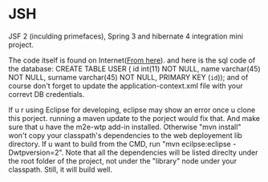JSH
===
JSF 2 (inculding primefaces), Spring 3 and hibernate 4 integration mini project.

The code itself is found on Internet(<a href="http://www.javacodegeeks.com/2012/04/jsf-2-primefaces-3-spring-3-hibernate-4.html">From here</a>). 
and here is the sql code of the database: 
CREATE TABLE USER (  id int(11) NOT NULL,   name varchar(45) NOT NULL,   surname varchar(45) NOT NULL,   PRIMARY KEY (`id`));
and of course don't forget to update the application-context.xml file with your correvt DB credentials.

If u r using Eclipse for developing,
eclipse may show an error once u clone this porject. running a maven update to the porject would fix that.
And make sure that u have the m2e-wtp add-in installed.
Otherwise "mvn install" won't copy your classpath's dependencies to the web deployement lib directory.
If u want to build from the CMD, run "mvn ecilpse:eclipse -Dwtpversion=2".
Note that all the dependencies will be listed direclty under the root folder of the project, not under the "library" node under your classpath.
Still, it will build well.

